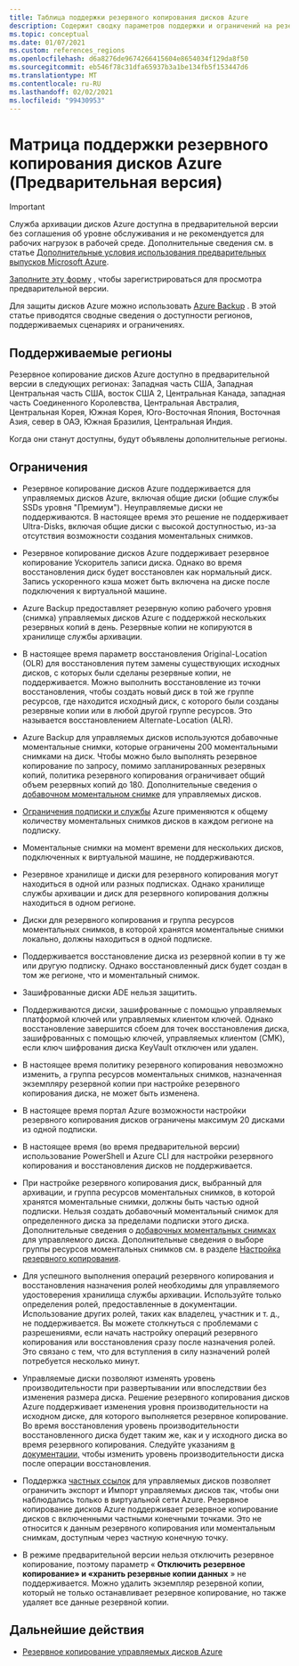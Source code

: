 ```yaml
---
title: Таблица поддержки резервного копирования дисков Azure
description: Содержит сводку параметров поддержки и ограничений на резервное копирование дисков Azure.
ms.topic: conceptual
ms.date: 01/07/2021
ms.custom: references_regions
ms.openlocfilehash: d6a8276de9674266415604e8654034f129da8f50
ms.sourcegitcommit: eb546f78c31dfa65937b3a1be134fb5f153447d6
ms.translationtype: MT
ms.contentlocale: ru-RU
ms.lasthandoff: 02/02/2021
ms.locfileid: "99430953"
---
```

# <a name="azure-disk-backup-support-matrix-in-preview"></a>Матрица поддержки резервного копирования дисков Azure (Предварительная версия)

>[!IMPORTANT]
>Служба архивации дисков Azure доступна в предварительной версии без соглашения об уровне обслуживания и не рекомендуется для рабочих нагрузок в рабочей среде. Дополнительные сведения см. в статье [Дополнительные условия использования предварительных выпусков Microsoft Azure](https://azure.microsoft.com/support/legal/preview-supplemental-terms/).
>
>[Заполните эту форму](https://forms.office.com/Pages/ResponsePage.aspx?id=v4j5cvGGr0GRqy180BHbR1vE8L51DIpDmziRt_893LVUNFlEWFJBN09PTDhEMjVHS05UWFkxUlUzUS4u) , чтобы зарегистрироваться для просмотра предварительной версии.

Для защиты дисков Azure можно использовать [Azure Backup](./backup-overview.md) . В этой статье приводятся сводные сведения о доступности регионов, поддерживаемых сценариях и ограничениях.

## <a name="supported-regions"></a>Поддерживаемые регионы

Резервное копирование дисков Azure доступно в предварительной версии в следующих регионах: Западная часть США, Западная Центральная часть США, восток США 2, Центральная Канада, западная часть Соединенного Королевства, Центральная Австралия, Центральная Корея, Южная Корея, Юго-Восточная Япония, Восточная Азия, север в ОАЭ, Южная Бразилия, Центральная Индия. 

Когда они станут доступны, будут объявлены дополнительные регионы.

## <a name="limitations"></a>Ограничения

- Резервное копирование дисков Azure поддерживается для управляемых дисков Azure, включая общие диски (общие службы SSDs уровня "Премиум"). Неуправляемые диски не поддерживаются. В настоящее время это решение не поддерживает Ultra-Disks, включая общие диски с высокой доступностью, из-за отсутствия возможности создания моментальных снимков.

- Резервное копирование дисков Azure поддерживает резервное копирование Ускоритель записи диска. Однако во время восстановления диск будет восстановлен как нормальный диск. Запись ускоренного кэша может быть включена на диске после подключения к виртуальной машине.

- Azure Backup предоставляет резервную копию рабочего уровня (снимка) управляемых дисков Azure с поддержкой нескольких резервных копий в день. Резервные копии не копируются в хранилище службы архивации.

- В настоящее время параметр восстановления Original-Location (OLR) для восстановления путем замены существующих исходных дисков, с которых были сделаны резервные копии, не поддерживается. Можно выполнить восстановление из точки восстановления, чтобы создать новый диск в той же группе ресурсов, где находится исходный диск, с которого были созданы резервные копии или в любой другой группе ресурсов. Это называется восстановлением Alternate-Location (ALR).

- Azure Backup для управляемых дисков используются добавочные моментальные снимки, которые ограничены 200 моментальными снимками на диск. Чтобы можно было выполнять резервное копирование по запросу, помимо запланированных резервных копий, политика резервного копирования ограничивает общий объем резервных копий до 180. Дополнительные сведения о [добавочном моментальном снимке](../virtual-machines/disks-incremental-snapshots.md#restrictions) для управляемых дисков.

- [Ограничения подписки и службы](../azure-resource-manager/management/azure-subscription-service-limits.md#virtual-machine-disk-limits) Azure применяются к общему количеству моментальных снимков дисков в каждом регионе на подписку.

- Моментальные снимки на момент времени для нескольких дисков, подключенных к виртуальной машине, не поддерживаются.

- Резервное хранилище и диски для резервного копирования могут находиться в одной или разных подписках. Однако хранилище службы архивации и диск для резервного копирования должны находиться в одном регионе.

- Диски для резервного копирования и группа ресурсов моментальных снимков, в которой хранятся моментальные снимки локально, должны находиться в одной подписке.

- Поддерживается восстановление диска из резервной копии в ту же или другую подписку. Однако восстановленный диск будет создан в том же регионе, что и моментальный снимок.

- Зашифрованные диски ADE нельзя защитить.

- Поддерживаются диски, зашифрованные с помощью управляемых платформой ключей или управляемых клиентом ключей. Однако восстановление завершится сбоем для точек восстановления диска, зашифрованных с помощью ключей, управляемых клиентом (CMK), если ключ шифрования диска KeyVault отключен или удален.

- В настоящее время политику резервного копирования невозможно изменить, а группа ресурсов моментальных снимков, назначенная экземпляру резервной копии при настройке резервного копирования диска, не может быть изменена.

- В настоящее время портал Azure возможности настройки резервного копирования дисков ограничены максимум 20 дисками из одной подписки.

- В настоящее время (во время предварительной версии) использование PowerShell и Azure CLI для настройки резервного копирования и восстановления дисков не поддерживается.

- При настройке резервного копирования диск, выбранный для архивации, и группа ресурсов моментальных снимков, в которой хранятся моментальные снимки, должны быть частью одной подписки. Нельзя создать добавочный моментальный снимок для определенного диска за пределами подписки этого диска. Дополнительные сведения о [добавочных моментальных снимках](../virtual-machines/windows/disks-incremental-snapshots-portal.md#restrictions) для управляемого диска. Дополнительные сведения о выборе группы ресурсов моментальных снимков см. в разделе  [Настройка резервного копирования](backup-managed-disks.md#configure-backup).

- Для успешного выполнения операций резервного копирования и восстановления назначения ролей необходимы для управляемого удостоверения хранилища службы архивации. Используйте только определения ролей, предоставленные в документации. Использование других ролей, таких как владелец, участник и т. д., не поддерживается. Вы можете столкнуться с проблемами с разрешениями, если начать настройку операций резервного копирования или восстановления сразу после назначения ролей. Это связано с тем, что для вступления в силу назначений ролей потребуется несколько минут.

- Управляемые диски позволяют изменять уровень производительности при развертывании или впоследствии без изменения размера диска. Решение резервного копирования дисков Azure поддерживает изменения уровня производительности на исходном диске, для которого выполняется резервное копирование. Во время восстановления уровень производительности восстановленного диска будет таким же, как и у исходного диска во время резервного копирования. Следуйте указаниям [в документации,](../virtual-machines/disks-performance-tiers-portal.md) чтобы изменить уровень производительности диска после операции восстановления.

- Поддержка [частных ссылок](../virtual-machines/disks-enable-private-links-for-import-export-portal.md) для управляемых дисков позволяет ограничить экспорт и Импорт управляемых дисков так, чтобы они наблюдались только в виртуальной сети Azure. Резервное копирование дисков Azure поддерживает резервное копирование дисков с включенными частными конечными точками. Это не относится к данным резервного копирования или моментальным снимкам, доступным через частную конечную точку.

- В режиме предварительной версии нельзя отключить резервное копирование, поэтому параметр « **Отключить резервное копирование» и «хранить резервные копии данных** » не поддерживается. Можно удалить экземпляр резервной копии, который не только останавливает резервное копирование, но также удаляет все данные резервной копии.

## <a name="next-steps"></a>Дальнейшие действия

- [Резервное копирование управляемых дисков Azure](backup-managed-disks.md)
